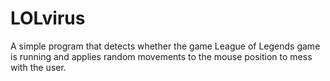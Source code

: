 # LOLvirus
A simple program that detects whether the game League of Legends game is running and applies random movements to the mouse position to mess with the user.
